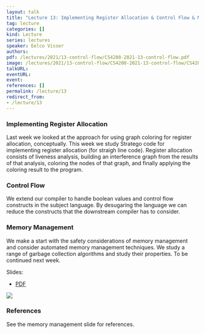 ```yaml
---
layout: talk
title: "Lecture 13: Implementing Register Allocation & Control Flow & Memory Management"
tag: lecture
categories: []
kind: Lecture
series: lectures
speaker: Eelco Visser
authors:
pdf: /lectures/2021/13-control-flow/CS4200-2021-13-control-flow.pdf
image: /lectures/2021/13-control-flow/CS4200-2021-13-control-flow/CS4200-2021-13-control-flow.011.png
talkURL:
eventURL:
event:
references: []
permalink: /lecture/13
redirect_from:
- /lecture/13
---
```


### Implementing Register Allocation

Last week we looked at the approach for using graph coloring for register allocation, conceptually.
This week we study Stratego code for implementing register allocation (for straigh line code).
Register allocation consists of liveness analysis, building an interference graph from the results of that analysis, coloring the nodes of that graph, and finally applying the coloring result to the program.

### Control Flow

We extend our compiler to handle boolean values and control flow constructs in the subject language.
By desugaring the language we can reduce the constructs that the downstream compiler has to consider.

### Memory Management

We make a start with the safety considerations of memory management and consider automated memory management techniques.
We study a range of garbage collection algorithms and study their properties.
To be continued next week.

Slides:
- [PDF](/2021/lectures/2021/13-control-flow/CS4200-2021-13-memory-management.pdf)

<img src="/2021/lectures/2021/13-control-flow/CS4200-2021-13-memory-management/CS4200-2021-13-memory-management.022.png" class="border border-dark" />

### References

See the memory management slide for references.



<!-- In this lecture we study further code generation techniques.

### Calling Conventions

We first study functions in ChocoPy and the operational semantics rules that define their meaning.
Then we look at activation records, what motivates their existence, and how they are used to implement function calls.
We reconstruct the RISC-V calling convention described in the ChocoPy language implementation guide, looking in detail at the implementation of an example caller and callee.

### Dynamic Rewrite Rules

In the second part of the lecture, we study dynamic rewrite rules in Stratego, which can be used to define context-sensitive transformations. We look at examples for keeping track of stack offsets, and mapping variables to their offsets. See the paper by Bravenboer et al. (2006) for more information about dynamic rules.

### Code Generation Mechanics

In the third part of the lecture, we take a broader look at mechanics for code generation, the properties we would like compilers to adhere to, and to what extend existing mechanisms support the verification of those properties out of the box.

- Code generation by string manipulation
  - Stratego does support string templates, which can be useful to do quick code generation
- Code generation by term transformation
  - This is what we do in this course. A
- Guaranteeing syntactic correct target code
  - By means of type checking terms against signature; coming up for Stratego [SLE 2020]
- Program transformation with concrete object syntax
  - Quoting concrete syntax, while transforming the underlying abstract syntax; see [GPCE 2002, OOPSLA 2004, SCP 2010]
- Hygienic transformations (avoiding name capture)
  - Hygienic macros in Scheme/Racket ensure capture avoidance in binding constructs introduced by macros
  - The namefix approach guarantees capture avoidance by checking after the fact
  - We are working on avoiding capture in rename refactoring based on scope graphs
- Guaranteeing type correct target code
  - In intrinsically-typed interpreters/compilers, the type safety of the transformation is guaranteed by construction; see [POPL 2018, 2021] for explorations of this approach in Agda
- Preservation of dynamic semantics
  - The CompCert certified compiler proves that its code generation preserves the semantics of the source language in target programs; a challenge is how to realize such certified compilation with minimal effort

We only briefly touch on these topics. See the references for further information. -->
